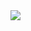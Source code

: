 <img src="https://capsule-render.vercel.app/api?type=wave&color=auto&height=250&section=header&text=연비's%20github&fontSize=70" />

